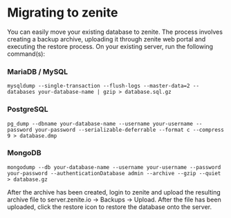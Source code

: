 # Migrating to zenite

You can easily move your existing database to zenite. The process involves creating a backup archive, uploading it through zenite web portal and executing the restore process. On your existing server, run the following command(s):

### MariaDB / MySQL
```
mysqldump --single-transaction --flush-logs --master-data=2 --databases your-database-name | gzip > database.sql.gz
```

### PostgreSQL
```
pg_dump --dbname your-database-name --username your-username --password your-password --serializable-deferrable --format c --compress 9 > database.dmp
```

### MongoDB
```
mongodump --db your-database-name --username your-username --password your-password --authenticationDatabase admin --archive --gzip --quiet > database.gz
```

After the archive has been created, login to zenite and upload the resulting archive file to server.zenite.io -> Backups -> Upload. After the file has been uploaded, click the restore icon to restore the database onto the server.
